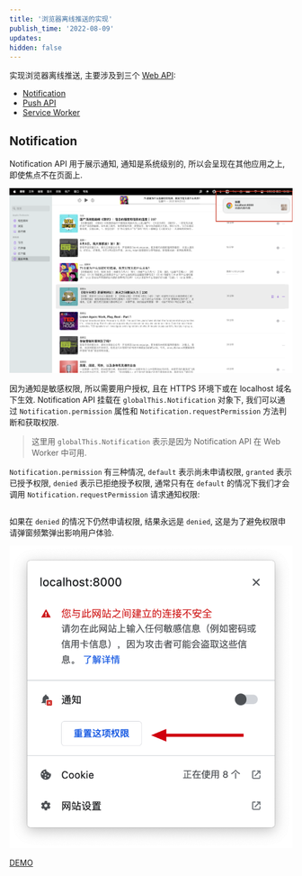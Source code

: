 ```yaml
---
title: '浏览器离线推送的实现'
publish_time: '2022-08-09'
updates:
hidden: false
---
```


实现浏览器离线推送, 主要涉及到三个 [Web API](https://developer.mozilla.org/zh-CN/docs/Web/API):

- [Notification](https://developer.mozilla.org/zh-CN/docs/Web/API/notification)
- [Push API](https://developer.mozilla.org/zh-CN/docs/Web/API/Push_API)
- [Service Worker](https://developer.mozilla.org/zh-CN/docs/Web/API/Service_Worker_API)

## Notification

Notification API 用于展示通知, 通知是系统级别的, 所以会呈现在其他应用之上, 即使焦点不在页面上.

![通知展示在其他 APP 之上](./notification_over_other_app.png)

因为通知是敏感权限, 所以需要用户授权, 且在 HTTPS 环境下或在 localhost 域名下生效. Notification API 挂载在 `globalThis.Notification` 对象下, 我们可以通过 `Notification.permission` 属性和 `Notification.requestPermission` 方法判断和获取权限.

> 这里用 `globalThis.Notification` 表示是因为 Notification API 在 Web Worker 中可用.

`Notification.permission` 有三种情况, `default` 表示尚未申请权限, `granted` 表示已授予权限, `denied` 表示已拒绝授予权限, 通常只有在 `default` 的情况下我们才会调用 `Notification.requestPermission` 请求通知权限:

```js

```

如果在 `denied` 的情况下仍然申请权限, 结果永远是 `denied`, 这是为了避免权限申请弹窗频繁弹出影响用户体验.

![页面的权限可以重置](./permission_reset.png)

<a href="./notification.html">DEMO</a>
